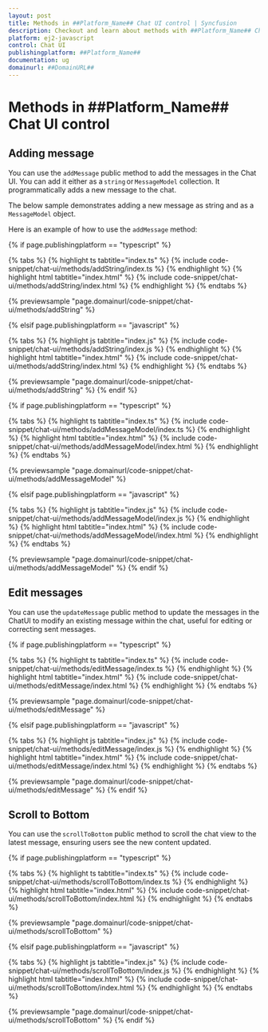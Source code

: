 ```yaml
---
layout: post
title: Methods in ##Platform_Name## Chat UI control | Syncfusion
description: Checkout and learn about methods with ##Platform_Name## Chat UI control of Syncfusion Essential JS 2 and more.
platform: ej2-javascript
control: Chat UI
publishingplatform: ##Platform_Name##
documentation: ug
domainurl: ##DomainURL##
---
```


# Methods in ##Platform_Name## Chat UI control

## Adding message

You can use the `addMessage` public method to add the messages in the Chat UI. You can add it either as a `string` or `MessageModel` collection. It programmatically adds a new message to the chat.

The below sample demonstrates adding a new message as string and as a `MessageModel` object.

Here is an example of how to use the `addMessage` method:

{% if page.publishingplatform == "typescript" %}

{% tabs %}
{% highlight ts tabtitle="index.ts" %}
{% include code-snippet/chat-ui/methods/addString/index.ts %}
{% endhighlight %}
{% highlight html tabtitle="index.html" %}
{% include code-snippet/chat-ui/methods/addString/index.html %}
{% endhighlight %}
{% endtabs %}
        
{% previewsample "page.domainurl/code-snippet/chat-ui/methods/addString" %}

{% elsif page.publishingplatform == "javascript" %}

{% tabs %}
{% highlight js tabtitle="index.js" %}
{% include code-snippet/chat-ui/methods/addString/index.js %}
{% endhighlight %}
{% highlight html tabtitle="index.html" %}
{% include code-snippet/chat-ui/methods/addString/index.html %}
{% endhighlight %}
{% endtabs %}

{% previewsample "page.domainurl/code-snippet/chat-ui/methods/addString" %}
{% endif %}

{% if page.publishingplatform == "typescript" %}

{% tabs %}
{% highlight ts tabtitle="index.ts" %}
{% include code-snippet/chat-ui/methods/addMessageModel/index.ts %}
{% endhighlight %}
{% highlight html tabtitle="index.html" %}
{% include code-snippet/chat-ui/methods/addMessageModel/index.html %}
{% endhighlight %}
{% endtabs %}
        
{% previewsample "page.domainurl/code-snippet/chat-ui/methods/addMessageModel" %}

{% elsif page.publishingplatform == "javascript" %}

{% tabs %}
{% highlight js tabtitle="index.js" %}
{% include code-snippet/chat-ui/methods/addMessageModel/index.js %}
{% endhighlight %}
{% highlight html tabtitle="index.html" %}
{% include code-snippet/chat-ui/methods/addMessageModel/index.html %}
{% endhighlight %}
{% endtabs %}

{% previewsample "page.domainurl/code-snippet/chat-ui/methods/addMessageModel" %}
{% endif %}

## Edit messages

You can use the `updateMessage` public method to update the messages in the ChatUI to modify an existing message within the chat, useful for editing or correcting sent messages.

{% if page.publishingplatform == "typescript" %}

{% tabs %}
{% highlight ts tabtitle="index.ts" %}
{% include code-snippet/chat-ui/methods/editMessage/index.ts %}
{% endhighlight %}
{% highlight html tabtitle="index.html" %}
{% include code-snippet/chat-ui/methods/editMessage/index.html %}
{% endhighlight %}
{% endtabs %}
        
{% previewsample "page.domainurl/code-snippet/chat-ui/methods/editMessage" %}

{% elsif page.publishingplatform == "javascript" %}

{% tabs %}
{% highlight js tabtitle="index.js" %}
{% include code-snippet/chat-ui/methods/editMessage/index.js %}
{% endhighlight %}
{% highlight html tabtitle="index.html" %}
{% include code-snippet/chat-ui/methods/editMessage/index.html %}
{% endhighlight %}
{% endtabs %}

{% previewsample "page.domainurl/code-snippet/chat-ui/methods/editMessage" %}
{% endif %}

## Scroll to Bottom

You can use the `scrollToBottom` public method to scroll the chat view to the latest message, ensuring users see the new content updated.

{% if page.publishingplatform == "typescript" %}

{% tabs %}
{% highlight ts tabtitle="index.ts" %}
{% include code-snippet/chat-ui/methods/scrollToBottom/index.ts %}
{% endhighlight %}
{% highlight html tabtitle="index.html" %}
{% include code-snippet/chat-ui/methods/scrollToBottom/index.html %}
{% endhighlight %}
{% endtabs %}
        
{% previewsample "page.domainurl/code-snippet/chat-ui/methods/scrollToBottom" %}

{% elsif page.publishingplatform == "javascript" %}

{% tabs %}
{% highlight js tabtitle="index.js" %}
{% include code-snippet/chat-ui/methods/scrollToBottom/index.js %}
{% endhighlight %}
{% highlight html tabtitle="index.html" %}
{% include code-snippet/chat-ui/methods/scrollToBottom/index.html %}
{% endhighlight %}
{% endtabs %}

{% previewsample "page.domainurl/code-snippet/chat-ui/methods/scrollToBottom" %}
{% endif %}
